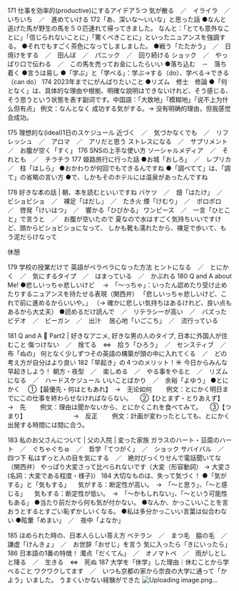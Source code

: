 171 仕事を効率的(productive)にするアイデア５つ
気が散る　／　イライラ　／　いちいち　／　進めていける
172「あ、深いな〜いいな」と思った話
●なんと逃げた馬が野生の馬を５０匹連れて帰ってきました。
なんと：「とても意外なことに」「信じられないことに」「驚くべきことに」といったニュアンスを強調する。
●それでもすごく茶色になってしましました。
●戦う「たたかう」　／　日焼けをする　／　田んぼ　／　パニック　／　回り続ける
ショック　／　やっぱり口で伝わる　／　この馬を売ってお金にしたらいい
●落ち込む　－　落ち着く
●言うは易し
●「学ぶ」と「学べる」：学ぶ→する（do）、学べる→できる（can do）
174 2023年までにがんばりたいこと
●リズム　修士　修論
●「何となく」は、具体的な理由や根拠、明確な説明はできないけれど、そう感じる、そう思うという状態を表す副词です。中国語：「大致地」「模糊地」「说不上为什么但有点」
例文：なんとなく 成功する気がする。→ 没有明确的理由，但我感觉会成功。

175 理想的な(ideal)1日のスケジュール
近づく　／　気づかなくでも　／　リフレッシュ　／　アロマ　／　アリだと思う
ストレスになる　／　サプリメント　／　お腹が空く「すく」
176 SNSの上手な使い方
ソーシャルメディア　／　それとも　／　チラチラ
177 姫路旅行に行った話
●お城「おしろ」　／　レプリカ　／　柱「はしら」
●おかわりが何回でもできるんですね
●「調べてて」は、「調て」の省略の言い方
●で、しかもそのホテルには温泉があったんですね

178 好きな本の話 | 朝、本を読むといいですね
バケツ　／　畑「はたけ」　／　ビショビショ　／　裸足「はだし」　／　たき火
煙「けむり」　／　ボロボロ　／　啓発「けいはつ」　／　響かる「ひびかる」
ワンピース　／　一言「ひとこと」で言うと　／　お腹が空いたので
夏なので水はすごく気持ちいいですけど、頭からビショビショになって、
しかも靴も濡れたから、裸足で歩いて、もう泥だらけなって

休憩

179 学校の授業だけで 英語がペラペラになった方法
ヒントになる　／　とにかく　／　気にするタイプ　／　はまっている　／　かぶれる
180 Q and A about Me! 
●悲しいっちゃ悲しいけど
　→　「～っちゃ」：いったん認めたり受け止めたりするニュアンスを持たせる表現（関西弁）
「悲しいっちゃ悲しいけど、これで前に進めるからいいや。」
（→ 確かに悲しい気持ちはあるけれど、良い点もあるから大丈夫）
●読めるだけ読んで　／　リテラシーが高い　／　バズったビデオ　／　ビーガン　／　出汁
　居心地「いごこち」　／　流行っている

181 Q and A 🎉 Part2 | 好きなアニメ, 好きな男の人のタイプ, 日本に外国人が住むこと
傷つけない　／　捨てる　⇔　拾う「ひろう」　／　センスティブ　／　布「ぬの」
何となく少しずつその英語の構築が頭の中に入れてくる　／　どの考え方が自分はより良い
182「早起き」の４つのメリット！☀️ 今日からみんな早起きしよう！
朝方・夜型　／　楽しめる　／　やる事をやると　／　リズムになる　／　ハードスケジュール
いいことばかり　／　余裕「よゆう」
●とにかく
　①【最優先・何はともあれ】　→　无论如何
　　例文：とにかく明日までにこの仕事を終わらせなければならない。
　②【ひとまず・とりあえず】　→　先
　　例文：理由は聞かないから、とにかくこれを食べてみて。
　③【つまり】　　　　　　　　→　反正
　　例文：計画が変わったとしても、とにかく出発する時間には間に合う。

183 私のお父さんについて | 父の入院 | 変った家族
ガラスのハート・豆腐のハート　／　ぐちゃぐちゅ　／　哲学「てつがく」　／　ショック
サバイバル　／　四つ下
私はずっと人の目を気にする　／　絶対びっくりせんで電話聞いてな　（関西弁）
やっぱり大変さって比べられないです（大変（形容動詞） → 大変さ (名詞：大変である程度・様子)）
184 大切なものは、失って気づく！
●「気がする」と「気もする」
　気がする：断定性が高い。　→　「～と思う」、「～と感じる」
　気もする：断定性が低い。　→　「～かもしれない」、「～という可能性もある」
●当たり前だから何も気が付かない。
●なんか、かっこいいことを言おうとするとすごい恥ずかしいくなる。
●私は多分かっこいい言葉は似合わない
●眩暈「めまい」　／　夜中「よなか」

185 ほめられた時の、日本人らしい答え方
ベテラン　／　まつ毛　脇の毛　／　謙虚「けんきょ」　／　お世辞「おせじ」を言う
気に入ったら「きにいったら」
186 日本語の1番の特徴！
濁点「だくてん」　／　オノマトペ　／　雨がしとしと降る　／　生きる　⇔　死ぬ
187 大学を「休学」した理由｜休むことから学べること
ワクワクしてます　／　いつも京都の家から奈良の大学に通って「かよう」いました。
うまくいかない経験ができた
![Uploading image.png…]()
